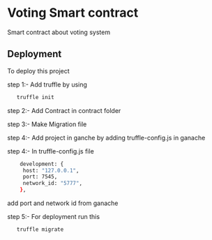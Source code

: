 
# Voting Smart contract

 Smart contract about voting system 


## Deployment

To deploy this project 

step 1:- Add truffle by using 

```bash
   truffle init
```

step 2:- Add Contract in contract folder

step 3:- Make Migration file

step 4:- Add project in ganche by adding truffle-config.js in ganache

step 4:- In truffle-config.js file

```bash
    development: {
     host: "127.0.0.1",     
     port: 7545,          
     network_id: "5777",   
    },
```
add port and network id from ganache

step 5:- For deployment run this


```bash
   truffle migrate
```

   

